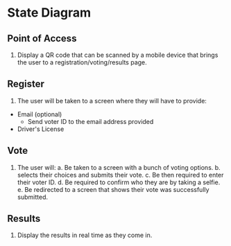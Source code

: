 # State Diagram

## Point of Access

1. Display a QR code that can be scanned by a mobile device that brings the user to a registration/voting/results page.

## Register

1. The user will be taken to a screen where they will have to provide:
  - Email (optional)
    - Send voter ID to the email address provided
  - Driver's License

## Vote

1. The user will:
  a. Be taken to a screen with a bunch of voting options.
  b. selects their choices and submits their vote.
  c. Be then required to enter their voter ID.
  d. Be required to confirm who they are by taking a selfie. 
  e. Be redirected to a screen that shows their vote was successfully submitted.

## Results

1. Display the results in real time as they come in.
